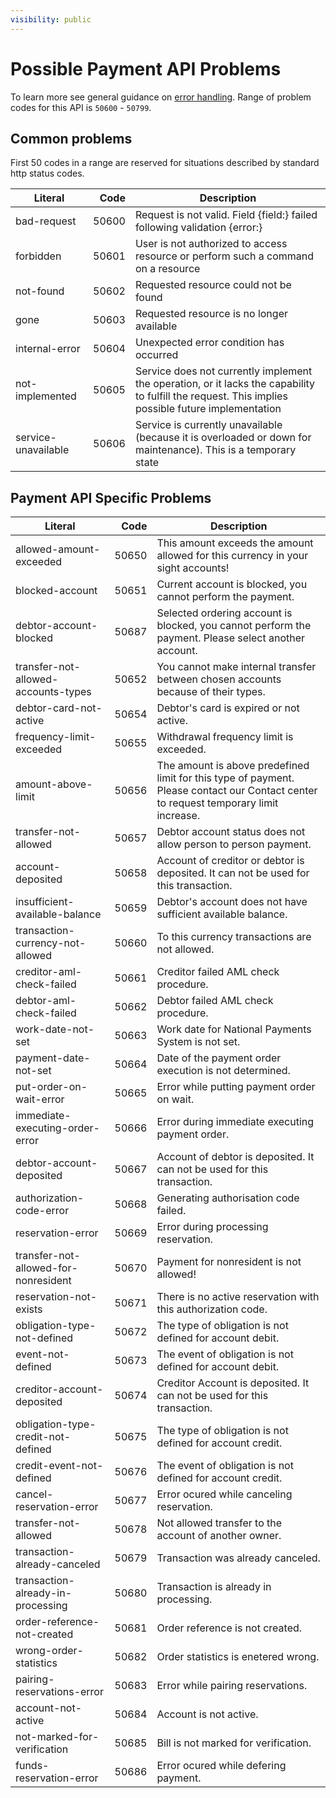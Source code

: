```yaml
---
visibility: public
---
```

Possible Payment API Problems
=================

To learn more see general guidance on [error handling](common-getstarted.html#error-handling).
Range of problem codes for this API is `50600` - `50799`.

Common problems
---------------

First 50 codes in a range are reserved for situations described by standard http status codes.

Literal |  Code | Description                                          
------------------------------------ | -----:| ---------------------------------------------------  
bad-request                      | 50600 | Request is not valid. Field {field:} failed following validation {error:}
forbidden                        | 50601 | User is not authorized to access resource or perform such a command on a resource
not-found                        | 50602 | Requested resource could not be found
gone                             | 50603 | Requested resource is no longer available
internal-error                   | 50604 | Unexpected error condition has occurred
not-implemented                  | 50605 | Service does not currently implement the operation, or it lacks the capability to fulfill the request. This implies possible future implementation
service-unavailable              | 50606 | Service is currently unavailable (because it is overloaded or down for maintenance). This is a temporary state

Payment API Specific Problems
---------------

Literal                                |  Code | Description
-------------------------------------- | -----:|----------------------------------------------------------------------------------                                          
allowed-amount-exceeded                | 50650 | This amount exceeds the amount allowed for this currency in your sight accounts!           
blocked-account                        | 50651 | Current account is blocked, you cannot perform the payment.
debtor-account-blocked                 | 50687 | Selected ordering account is blocked, you cannot perform the payment. Please select another account.
transfer-not-allowed-accounts-types    | 50652 | You cannot make internal transfer between chosen accounts because of their types.
debtor-card-not-active                 | 50654 | Debtor's card is expired or not active.
frequency-limit-exceeded               | 50655 | Withdrawal frequency limit is exceeded.
amount-above-limit                     | 50656 | The amount is above predefined limit for this type of payment. Please contact our Contact center to request temporary limit increase.
transfer-not-allowed                   | 50657 | Debtor account status does not allow person to person payment.
account-deposited                      | 50658 | Account of creditor or debtor is deposited. It can not be used for this transaction.
insufficient-available-balance         | 50659 | Debtor's account does not have sufficient available balance.
transaction-currency-not-allowed       | 50660 | To this currency transactions are not allowed.
creditor-aml-check-failed              | 50661 | Creditor failed AML check procedure.
debtor-aml-check-failed                | 50662 | Debtor failed AML check procedure.
work-date-not-set                      | 50663 | Work date for National Payments System is not set.
payment-date-not-set                   | 50664 | Date of the payment order execution is not determined.
put-order-on-wait-error                | 50665 | Error while putting payment order on wait.
immediate-executing-order-error        | 50666 | Error during immediate executing payment order.
debtor-account-deposited               | 50667 | Account of debtor is deposited. It can not be used for this transaction.
authorization-code-error               | 50668 | Generating authorisation code failed.
reservation-error                      | 50669 | Error during processing reservation.
transfer-not-allowed-for-nonresident   | 50670 | Payment for nonresident is not allowed!
reservation-not-exists                 | 50671 | There is no active reservation with this authorization code.
obligation-type-not-defined            | 50672 | The type of obligation is not defined for account debit.
event-not-defined                      | 50673 | The event of obligation is not defined for account debit.
creditor-account-deposited             | 50674 | Creditor Account is deposited. It can not be used for this transaction.
obligation-type-credit-not-defined     | 50675 | The type of obligation is not defined for account credit.
credit-event-not-defined               | 50676 | The event of obligation is not defined for account credit.
cancel-reservation-error               | 50677 | Error ocured while canceling reservation.
transfer-not-allowed                   | 50678 | Not allowed transfer to the account of another owner.
transaction-already-canceled           | 50679 | Transaction was already canceled.
transaction-already-in-processing      | 50680 | Transaction is already in processing.
order-reference-not-created            | 50681 | Order reference is not created.
wrong-order-statistics                 | 50682 | Order statistics is enetered wrong.
pairing-reservations-error             | 50683 | Error while pairing reservations.
account-not-active                     | 50684 | Account is not active.
not-marked-for-verification            | 50685 | Bill is not marked for verification.
funds-reservation-error                | 50686 | Error ocured while defering payment.
